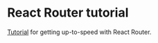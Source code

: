 React Router tutorial
=====================

[Tutorial](https://github.com/reactjs/react-router-tutorial) for getting up-to-speed with React Router.

